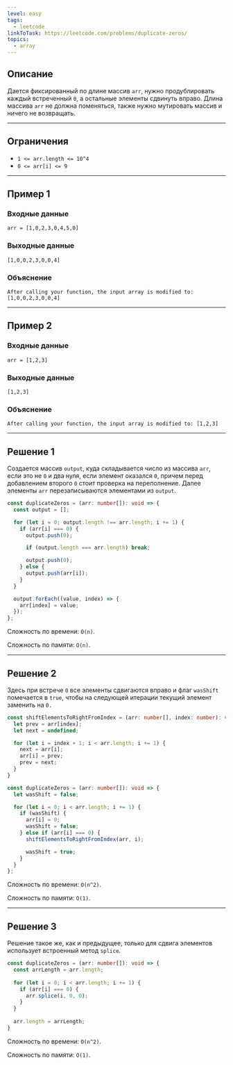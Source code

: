 ```yaml
---
level: easy
tags:
  - leetcode
linkToTask: https://leetcode.com/problems/duplicate-zeros/
topics:
  - array
---
```

## Описание

Дается фиксированный по длине массив `arr`, нужно продублировать каждый встреченный `0`, а остальные элементы сдвинуть вправо. Длина массива `arr` не должна поменяться, также нужно мутировать массив и ничего не возвращать.

---
## Ограничения

- `1 <= arr.length <= 10^4`
- `0 <= arr[i] <= 9`

---
## Пример 1

### Входные данные

```
arr = [1,0,2,3,0,4,5,0]
```
### Выходные данные

```
[1,0,0,2,3,0,0,4]
```
### Объяснение

```
After calling your function, the input array is modified to: [1,0,0,2,3,0,0,4]
```

---
## Пример 2

### Входные данные

```
arr = [1,2,3]
```
### Выходные данные

```
[1,2,3]
```
### Объяснение

```
After calling your function, the input array is modified to: [1,2,3]
```

---
## Решение 1

Создается массив `output`, куда складывается число из массива `arr`, если это не `0` и два нуля, если элемент оказался `0`, причем перед добавлением второго `0` стоит проверка на переполнение. Далее элементы `arr` перезаписываются элементами из `output`. 

```typescript
const duplicateZeros = (arr: number[]): void => {
  const output = [];

  for (let i = 0; output.length !== arr.length; i += 1) {
    if (arr[i] === 0) {
      output.push(0);

      if (output.length === arr.length) break;

      output.push(0);
    } else {
      output.push(arr[i]);
    }
  }

  output.forEach((value, index) => {
    arr[index] = value;
  });
};
```

Сложность по времени: `O(n)`.

Сложность по памяти: `O(n)`.

---
## Решение 2

Здесь при встрече `0` все элементы сдвигаются вправо и флаг `wasShift` помечается в `true`, чтобы на следующей итерации текущий элемент заменить на `0.`

```typescript
const shiftElementsToRightFromIndex = (arr: number[], index: number): void => {
  let prev = arr[index];
  let next = undefined;

  for (let i = index + 1; i < arr.length; i += 1) {
    next = arr[i];
    arr[i] = prev;
    prev = next;
  }
}

const duplicateZeros = (arr: number[]): void => {
  let wasShift = false;

  for (let i = 0; i < arr.length; i += 1) {
    if (wasShift) {
      arr[i] = 0;
      wasShift = false;
    } else if (arr[i] === 0) {
      shiftElementsToRightFromIndex(arr, i);

      wasShift = true;
    }
  }
};
```

Сложность по времени: `O(n^2)`.

Сложность по памяти: `O(1)`.

---
## Решение 3

Решение такое же, как и предыдущее, только для сдвига элементов использует встроенный метод `splice`.

```typescript
const duplicateZeros = (arr: number[]): void => {
  const arrLength = arr.length;
	
  for (let i = 0; i < arr.length; i += 1) {
    if (arr[i] === 0) {
	  arr.splice(i, 0, 0);
	}
  }
	
  arr.length = arrLength;
}
```

Сложность по времени: `O(n^2)`.

Сложность по памяти: `O(1)`.